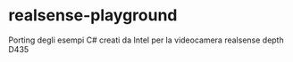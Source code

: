 # realsense-playground
Porting degli esempi C# creati da Intel per la videocamera realsense depth D435

